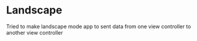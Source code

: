 # Landscape
Tried to make landscape mode app to sent data from one view controller to another view controller
